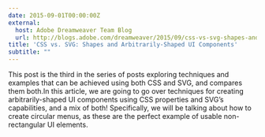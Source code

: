 ```yaml
---
date: 2015-09-01T00:00:00Z
external:
  host: Adobe Dreamweaver Team Blog
  url: http://blogs.adobe.com/dreamweaver/2015/09/css-vs-svg-shapes-and-arbitrarily-shaped-ui-components.html
title: 'CSS vs. SVG: Shapes and Arbitrarily-Shaped UI Components'
subtitle: ""
---
```


<p class="size-2x">
	This post is the third in the series of posts exploring techniques and examples that can be achieved using both CSS and SVG, and compares them both.In this article, we are going to go over techniques for creating arbitrarily-shaped UI components using CSS properties and SVG’s capabilities, and a mix of both! Specifically, we will be talking about how to create circular menus, as these are the perfect example of usable non-rectangular UI elements.
</p>
